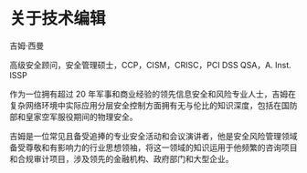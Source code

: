 # 关于技术编辑

吉姆·西曼

高级安全顾问，安全管理硕士，CCP，CISM，CRISC，PCI DSS QSA，A. Inst. ISSP

作为一位拥有超过 20 年军事和商业经验的领先信息安全和风险专业人士，吉姆在复杂网络环境中实际应用分层安全控制方面拥有无与伦比的知识深度，包括在国防部和皇家空军服役期间的物理安全。

吉姆是一位常见且备受追捧的专业安全活动和会议演讲者，他是安全风险管理领域备受尊敬和有影响力的行业思想领袖，将这一领域的知识运用于他频繁的咨询项目和合规审计项目，涉及领先的金融机构、政府部门和大型企业。
